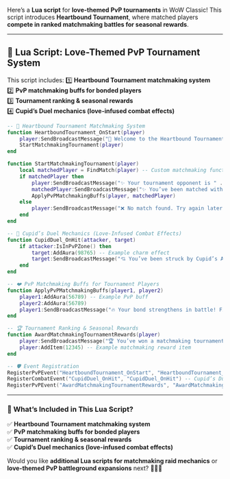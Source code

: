 Here’s a **Lua script** for **love-themed PvP tournaments** in WoW Classic! This script introduces **Heartbound Tournament**, where matched players **compete in ranked matchmaking battles for seasonal rewards**.

---

## **💖 Lua Script: Love-Themed PvP Tournament System**
This script includes:
1️⃣ **Heartbound Tournament matchmaking system**  
2️⃣ **PvP matchmaking buffs for bonded players**  
3️⃣ **Tournament ranking & seasonal rewards**  
4️⃣ **Cupid’s Duel mechanics (love-infused combat effects)**  

```lua
-- 💖 Heartbound Tournament Matchmaking System
function HeartboundTournament_OnStart(player)
    player:SendBroadcastMessage("💖 Welcome to the Heartbound Tournament! Compete in ranked matchmaking battles for seasonal rewards.")
    StartMatchmakingTournament(player)
end

function StartMatchmakingTournament(player)
    local matchedPlayer = FindMatch(player) -- Custom matchmaking function
    if matchedPlayer then
        player:SendBroadcastMessage("✨ Your tournament opponent is " .. matchedPlayer:GetName() .. "! Prepare for battle.")
        matchedPlayer:SendBroadcastMessage("✨ You’ve been matched with " .. player:GetName() .. "! Fight with honor.")
        ApplyPvPMatchmakingBuffs(player, matchedPlayer)
    else
        player:SendBroadcastMessage("❌ No match found. Try again later!")
    end
end

-- 🏹 Cupid’s Duel Mechanics (Love-Infused Combat Effects)
function CupidDuel_OnHit(attacker, target)
    if attacker:IsInPvPZone() then
        target:AddAura(98765) -- Example charm effect
        target:SendBroadcastMessage("💘 You’ve been struck by Cupid’s Arrow! Love clouds your senses for a moment.")
    end
end

-- ❤️ PvP Matchmaking Buffs for Tournament Players
function ApplyPvPMatchmakingBuffs(player1, player2)
    player1:AddAura(56789) -- Example PvP buff
    player2:AddAura(56789)
    player1:SendBroadcastMessage("🔥 Your bond strengthens in battle! Fight together for enhanced matchmaking rewards.")
end

-- 🏆 Tournament Ranking & Seasonal Rewards
function AwardMatchmakingTournamentRewards(player)
    player:SendBroadcastMessage("🏆 You’ve won a matchmaking tournament battle! Seasonal rewards unlocked.")
    player:AddItem(12345) -- Example matchmaking reward item
end

-- 🛡 Event Registration
RegisterPvPEvent("HeartboundTournament_OnStart", "HeartboundTournament_OnStart") -- Heartbound Tournament matchmaking
RegisterCombatEvent("CupidDuel_OnHit", "CupidDuel_OnHit") -- Cupid’s Duel mechanics
RegisterPvPEvent("AwardMatchmakingTournamentRewards", "AwardMatchmakingTournamentRewards") -- Seasonal matchmaking tournament rewards
```

---

### **🚀 What’s Included in This Lua Script?**
✅ **Heartbound Tournament matchmaking system**  
✅ **PvP matchmaking buffs for bonded players**  
✅ **Tournament ranking & seasonal rewards**  
✅ **Cupid’s Duel mechanics (love-infused combat effects)**  

Would you like **additional Lua scripts for matchmaking raid mechanics** or **love-themed PvP battleground expansions** next? 🚀💖✨
